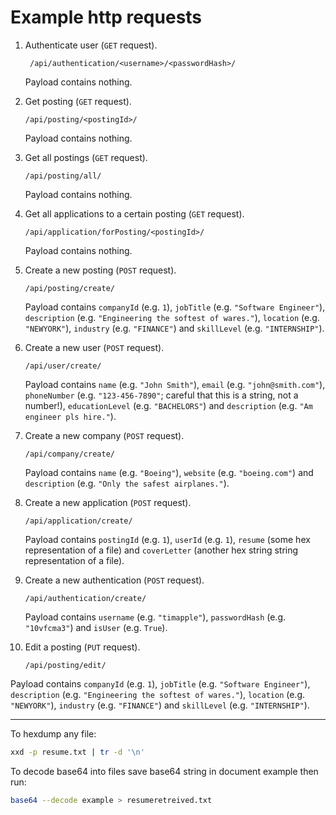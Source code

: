 # Example http requests

1. Authenticate user (`GET` request).

   ` /api/authentication/<username>/<passwordHash>/`

   Payload contains nothing.

2. Get posting (`GET` request).

   `/api/posting/<postingId>/`

   Payload contains nothing.

3. Get all postings (`GET` request).

   `/api/posting/all/`

   Payload contains nothing.

4. Get all applications to a certain posting (`GET` request).

   `/api/application/forPosting/<postingId>/`

   Payload contains nothing.

5. Create a new posting (`POST` request).

   `/api/posting/create/`

   Payload contains `companyId` (e.g. `1`), `jobTitle` (e.g. `"Software
   Engineer"`), `description` (e.g. `"Engineering the softest of wares."`),
   `location` (e.g. `"NEWYORK"`), `industry` (e.g. `"FINANCE"`) and `skillLevel`
   (e.g. `"INTERNSHIP"`).

6. Create a new user (`POST` request).

   `/api/user/create/`

   Payload contains `name` (e.g. `"John Smith"`), `email` (e.g.
   `"john@smith.com"`), `phoneNumber` (e.g. `"123-456-7890"`; careful that this
   is a string, not a number!), `educationLevel` (e.g. `"BACHELORS"`) and
   `description` (e.g. `"Am engineer pls hire."`).

7. Create a new company (`POST` request).

   `/api/company/create/`

   Payload contains `name` (e.g. `"Boeing"`), `website` (e.g. `"boeing.com"`)
   and `description` (e.g. `"Only the safest airplanes."`).

8. Create a new application (`POST` request).

   `/api/application/create/`

   Payload contains `postingId` (e.g. `1`), `userId` (e.g. `1`), `resume` (some
   hex representation of a file) and `coverLetter` (another hex string string
   representation of a file).

9. Create a new authentication (`POST` request).

   `/api/authentication/create/`

   Payload contains `username` (e.g. `"timapple"`), `passwordHash` (e.g.
   `"10vfcma3"`) and `isUser` (e.g. `True`).

10. Edit a posting (`PUT` request).

    `/api/posting/edit/`

   Payload contains `companyId` (e.g. `1`), `jobTitle` (e.g. `"Software
   Engineer"`), `description` (e.g. `"Engineering the softest of wares."`),
   `location` (e.g. `"NEWYORK"`), `industry` (e.g. `"FINANCE"`) and `skillLevel`
   (e.g. `"INTERNSHIP"`).

---

To hexdump any file:
```bash
xxd -p resume.txt | tr -d '\n'
```

To decode base64 into files save base64 string in document example then run:   
```bash
base64 --decode example > resumeretreived.txt   
```
